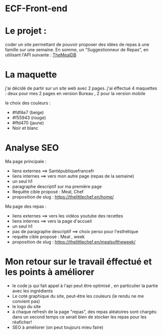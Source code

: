 # ECF-Front-end

# Le projet : 
coder un site permettant de pouvoir proposer des idées de repas à une famille sur une semaine. En somme, un "Suggestionneur de Repas", en utilisant l'API suivante : [TheMealDB](https://www.themealdb.com/)



# La maquette
j'ai décidé de partir sur un site web avec 2 pages. 
j'ai éffectué 4 maquettes : deux pour mes 2 pages en version Bureau , 2 pour la version mobile 

le choix des couleurs :
- #fdf4e7 (beige)
- #f55943 (rouge)
- #ffd470 (jaune)
- Noir et blanc 


#  Analyse  SEO

Ma page principale :
- liens externes ==> Santépubliquefrancefr
- liens internes ==> vers mon autre page (repas de la semaine)
- un seul h1 
- paragraphe descriptif sur ma première page
- Requête cible proposé : Meal, Chef 
- proposition de slug : https://thelittlechef.en/home/

Ma page des repas :
- liens externes ==> vers les vidéos youtube des recettes 
- liens internes ==> vers la page d'accueil 
- un seul h1
- pas de paragraphe descriptif ==> choix perso pour l'esthétique 
- requête cible proposé : Meal , week
- proposition de slug : https://thelittlechef.en/mealsoftheweek/


# Mon retour sur le travail éffectué et les points à améliorer 

- le code js qui fait appel à l'api peut être optimisé , en particulier la partie avec les ingrédients 
- Le coté graphique du site, peut-être les couleurs (le rendu ne me convient pas)
- le logo du site 
- à chaque refresh de la page "repas", des repas aléatoires sont chargés: dans un second temps ce serait bien de stocker les repas pour les réaficher!
- SEO à améliorer (on peut toujours mieu faire)